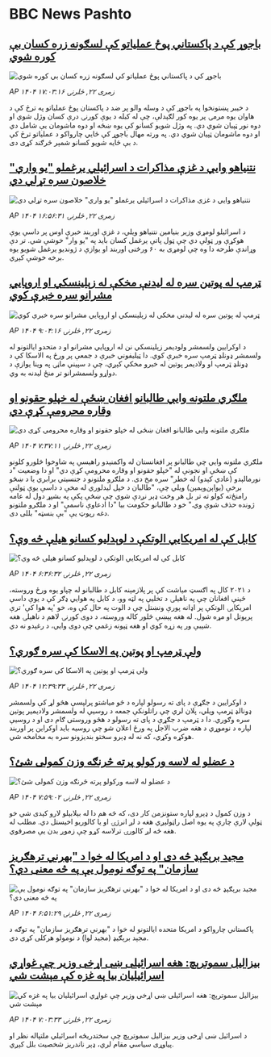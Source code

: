 # BBC News Pashto## [باجوړ کې د پاکستاني پوځ عملیاتو کې لسګونه زره کسان بې کوره شوي](https://www.bbc.com/pashto/articles/cpv0lwy7p0jo?at_medium=RSS&at_campaign=rss?at_campaign=githubrss)![باجوړ کې د پاکستاني پوځ عملیاتو کې لسګونه زره کسان بې کوره شوي](https://ichef.bbci.co.uk/ace/ws/240/cpsprodpb/1de5/live/0a762c20-7832-11f0-a20f-3b86f375586a.jpg)_AP ۱۴۰۴ زمری ۲۲, څلرنۍ ۱۷:۰۳:۱۶_د خیبر پښتونخوا په باجوړ کې د وسله والو پر ضد د پاکستان پوځ عملیاتو په ترڅ کې د هاوان یوه مرمۍ پر یوه کور لګېدلې، چې له کبله د یوې کورنۍ درې کسان وژل شوي او دوه نور ټپيان شوي دي. په وژل شویو کسانو کې یوه ښځه او دوه ماشومان یې شامل دي او دوه ماشومان ټپیان شوي دي. په ورته مهال باجوړ کې ځايي چارواکو د عملیاتو ترڅ کې د بې ځایه شویو کسانو شمېر څرګند کړی دی.## [نتنیاهو وايي د غزې مذاکرات د اسرائیلي یرغملو "یو واري" خلاصون سره تړلي دي](https://www.bbc.com/pashto/articles/c87eyz54evpo?at_medium=RSS&at_campaign=rss?at_campaign=githubrss)![نتنیاهو وايي د غزې مذاکرات د اسرائیلي یرغملو "یو واري" خلاصون سره تړلي دي](https://ichef.bbci.co.uk/ace/ws/240/cpsprodpb/4d92/live/5c8c0980-7855-11f0-8071-1788c7e8ae0e.jpg)_AP ۱۴۰۴ زمری ۲۲, څلرنۍ ۱۶:۵۶:۳۱_د اسرائیلو لومړي وزیر بنیامین نتنیاهو ویلي، د غزې اوربند خبرې اوس پر داسې یوې هوکړې ور ټولې دي چې ټول پاتې یرغمل کسان باید په "یو وار" خوشې شي. تر دې وړاندې طرحه دا وه چې لومړی به ۶۰ ورځنی اوربند او یوازې د ژوندیو یرغمل شویو یوه برخه خوشې کېږي.## [ټرمپ له پوتین سره له لیدنې مخکې له زېلینسکي او اروپايي مشرانو سره خبرې کوي](https://www.bbc.com/pashto/articles/cj9wzj8gwr8o?at_medium=RSS&at_campaign=rss?at_campaign=githubrss)![ټرمپ له پوتین سره له لیدنې مخکې له زېلینسکي او اروپايي مشرانو سره خبرې کوي](https://ichef.bbci.co.uk/ace/ws/240/cpsprodpb/4aa8/live/b2825600-7823-11f0-a975-cb151ca452f4.jpg)_AP ۱۴۰۴ زمری ۲۲, څلرنۍ ۹:۰۴:۱۶_د اوکرایین ولسمشر ولودیمر زېلینسکي نن له اروپايي مشرانو او د متحدو ایالتونو له ولسمشر ډونلډ ټرمپ سره خبرې کوي.
دا ټیلیفوني خبرې د جمعې پر ورځ په الاسکا کې د ډونلډ ټرمپ او ولادیمر پوتین له خبرو مخکې کېږي، چې د سپینې ماڼۍ په وینا یوازې د دواړو ولسمشرانو تر منځ لیدنه به وي.## [ملګري ملتونه وايي طالبانو افغان ښځې له خپلو حقونو او وقاره محرومې کړې دي](https://www.bbc.com/pashto/articles/cp8zj2p6xyjo?at_medium=RSS&at_campaign=rss?at_campaign=githubrss)![ملګري ملتونه وايي طالبانو افغان ښځې له خپلو حقونو او وقاره محرومې کړې دي](https://ichef.bbci.co.uk/ace/ws/240/cpsprodpb/e300/live/3b4b8a80-7818-11f0-a20f-3b86f375586a.jpg)_AP ۱۴۰۴ زمری ۲۲, څلرنۍ ۷:۳۷:۱۱_ملګري‌ ملتونه وايي چې طالبانو پر افغانستان له واکمنېدو راهیسې په شاوخوا څلورو کلونو کې ښځې او نجونې له "خپلو حقونو او وقاره محرومې کړې دي" او دا وضعیت "د نورمالېدو (عادي کېدو) له خطر" سره مخ دی.
د ملګرو ملتونو د جنسيتي برابري یا د ښځو برخې (یو‌اېن‌وېمېن) ویلي چې، "طالبان د خپل لیدلوري له مخې د داسې یوې ټولنې رامنځ‌ته کولو ته تر بل هر وخت ډېر نږدې شوي چې ښځې پکې په بشپړ دول له عامه ژونده حذف شوې وي."
خو د طالبانو حکومت بیا "دا ادعاوې ناسمې" او د ملګرو ملتونو دغه رپوټ یې "بې بنسټه" بللی دی.## [کابل کې له امریکایي الوتکې د لوېدلیو کسانو هیلې څه وې؟](https://www.bbc.com/pashto/articles/cd7y2e4882ro?at_medium=RSS&at_campaign=rss?at_campaign=githubrss)![کابل کې له امریکایي الوتکې د لوېدلیو کسانو هیلې څه وې؟](https://ichef.bbci.co.uk/ace/ws/240/cpsprodpb/3b6b/live/92d24c60-7775-11f0-a975-cb151ca452f4.png)_AP ۱۴۰۴ زمری ۲۲, څلرنۍ ۶:۳۶:۳۲_د ۲۰۲۱ کال په اګسټ میاشت کې پر پلازمېنه کابل د طالبانو له چپاو یوه ورځ وروسته، ځینې افغانان چې په ناهیلۍ د تخلیې په لټه وو، د کابل په هوايي ډګر کې د یوې داسې امریکايۍ الوتکې پر اډانه پورې ونښتل چې د الوت په حال کې وه، خو 'په هوا کې' ترې پرېوتل او مړه شول.
له هغه پېښې څلور کاله وروسته، د دوی کورنۍ لاهم د ناهیلۍ هغه شېبې ور په زړه کوي او هغه ټپونه زغمي چې دوی وايي، د رغېدو نه دي.## [ولې ټرمپ او پوتین په الاسکا کې سره ګوري؟](https://www.bbc.com/pashto/articles/czerrp53l6eo?at_medium=RSS&at_campaign=rss?at_campaign=githubrss)![ولې ټرمپ او پوتین په الاسکا کې سره ګوري؟](https://ichef.bbci.co.uk/ace/ws/240/cpsprodpb/10b8/live/714a1320-7842-11f0-8071-1788c7e8ae0e.jpg)_AP ۱۴۰۴ زمری ۲۲, څلرنۍ ۱۲:۳۹:۳۳_د اوکرایین د جګړې د پای ته رسولو لپاره د څو میاشتو پرلپسې هڅو لړ کې ولسمشر ډونالډ ټرمپ ویلي، پلان لري چې راتلونکې جمعه د روسیې له ولسمشر ولادیمیر پوتین سره وګوري.
دا د ټرمپ د جګړې د پای ته رسولو د هڅو وروستی ګام دی او د روسیې لپاره د نوموړي د هغه ضرب الاجل په ورځ اعلان شو چې روسیه باید اوکراین پر اوربند هوکړه وکړي، که نه له ډېرو سختو بندیزونو سره به مخامخه شي.## [د عضلو له لاسه ورکولو پرته څرنګه وزن کمولی شئ؟](https://www.bbc.com/pashto/articles/c75445kd496o?at_medium=RSS&at_campaign=rss?at_campaign=githubrss)![د عضلو له لاسه ورکولو پرته څرنګه وزن کمولی شئ؟](https://ichef.bbci.co.uk/ace/ws/240/cpsprodpb/23ed/live/3d94d6e0-781b-11f0-8071-1788c7e8ae0e.jpg)_AP ۱۴۰۴ زمری ۲۲, څلرنۍ ۷:۵۹:۰۲_د وزن کمول د ډېرو لپاره ستونزمن کار دی، که څه هم دا له بېلابېلو لارو کېدی شي خو ټولې لارې چارې په يوه اصل راټولېږي هغه د لږ انرژۍ او یا کالوریو اخيستل دي. مطلب له هغه څه لږ کالورۍ ترلاسه کړو چې زموږ بدن يې مصرفوي.## [مجید برېګېډ څه دی او د امریکا له خوا د "بهرني ترهګریز سازمان" په توګه نومول یې په څه معنی دي؟](https://www.bbc.com/pashto/articles/c79lvenlv4do?at_medium=RSS&at_campaign=rss?at_campaign=githubrss)![مجید برېګېډ څه دی او د امریکا له خوا د "بهرني ترهګریز سازمان" په توګه نومول یې په څه معنی دي؟](https://ichef.bbci.co.uk/ace/ws/240/cpsprodpb/d888/live/8ba97b50-7812-11f0-a975-cb151ca452f4.jpg)_AP ۱۴۰۴ زمری ۲۲, څلرنۍ ۶:۵۱:۲۹_پاکستاني چارواکو د امریکا متحده ایالتونو له خوا د "بهرني ترهګریز سازمان" په توګه د مجېد برېګیډ (مجید لوا) د نومولو هرکلی کړی دی.## [بیزالیل سموترېچ: هغه اسرائیلی ښی اړخی وزیر چې غواړي اسرائیلیان بیا په غزه کې مېشت شي](https://www.bbc.com/pashto/articles/cvg096dvgnyo?at_medium=RSS&at_campaign=rss?at_campaign=githubrss)![بیزالیل سموترېچ: هغه اسرائیلی ښی اړخی وزیر چې غواړي اسرائیلیان بیا په غزه کې مېشت شي](https://ichef.bbci.co.uk/ace/ws/240/cpsprodpb/f548/live/b9368560-775c-11f0-a975-cb151ca452f4.jpg)_AP ۱۴۰۴ زمری ۲۲, څلرنۍ ۷:۰۳:۳۳_د اسرائیل ښی اړخی وزیر بیزالیل سموترېچ چې سختدریځه اسرائیلي ملتپاله نظر او پیاوړی سیاسي مقام لري، ډېر ناندریز شخصیت بلل کېږي.